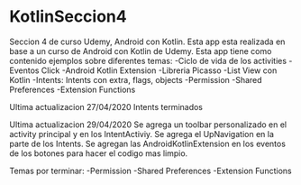# KotlinSeccion4
 Seccion 4 de curso Udemy, Android con Kotlin.
 Esta app esta realizada en base a un curso de Android con Kotlin de Udemy.
 Esta app tiene como contenido ejemplos sobre diferentes temas:
 -Ciclo de vida de los activities
 -Eventos Click
 -Android Kotlin Extension
 -Libreria Picasso
 -List View con Kotlin
 -Intents: Intents con extra, flags, objects
 -Permission
 -Shared Preferences
 -Extension Functions
 
 Ultima actualizacion 27/04/2020
 Intents terminados
 
 Ultima actualizacion 29/04/2020
 Se agrega un toolbar personalizado en el activity principal y en los IntentActiviy.
 Se agrega el UpNavigation en la parte de los Intents.
 Se agregan las AndroidKotlinExtension en los eventos de los botones para hacer el codigo mas limpio.
 
 Temas por terminar:
 -Permission
 -Shared Preferences
 -Extension Functions
